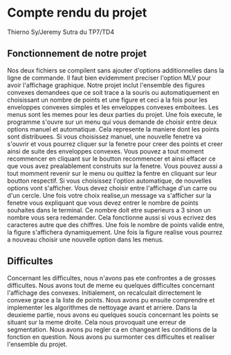 # Compte rendu du projet

Thierno Sy/Jeremy Sutra du TP7/TD4

## Fonctionnement de notre projet
Nos deux fichiers se compilent sans ajouter d'options additionnelles dans la ligne de commande. Il faut bien evidemment preciser l'option MLV pour avoir l'affichage graphique. Notre projet inclut l'ensemble des figures convexes demandees que ce soit trace a la souris ou automatiquement en choisissant un nombre de points et une figure et ceci a la fois pour les enveloppes convexes simples et les enveloppes convexes emboitees. Les menus sont les memes pour les deux parties du projet. Une fois execute, le programme s'ouvre sur un menu qui vous demande de choisir entre deux options manuel et automatique. Cela represente la maniere dont les points sont distribuees. Si vous choisissez manuel, une nouvelle fenetre va s'ouvrir et vous pourrez cliquer sur la fenetre pour creer des points et creer ainsi de suite des enveloppes convexes. Vous pouvez a tout moment recommencer en cliquant sur le boutton recommencer et ainsi effacer ce que vous avez prealablement construits sur la fenetre. Vous pouvez aussi a tout momment revenir sur le menu ou quittez la fentre en cliquant sur leur boutton respectif. Si vous choisissez l'option automatique, de nouvelles options vont s'afficher. Vous devez choisir entre l'affichage d'un carre ou d'un cercle. Une fois votre choix realise,un message va s'afficher sur la fenetre vous expliquant que vous devez entrer le nombre de points souhaites dans le terminal. Ce nombre doit etre superieurs a 3 sinon un nombre vous sera redemander. Cela fonctionne aussi si vous ecrivez des caracteres autre que des chiffres. Une fois le nombre de points valide entre, la figure s'affichera dynamiquement. Une fois la figure realise vous pourrez a nouveau choisir une nouvelle option dans les menus.

## Difficultes
Concernant les difficultes, nous n'avons pas ete confrontes a de grosses difficultes. Nous avons tout de meme eu quelques difficultes concernant l'affichage des convexes. Initialement, on recalculait dirrectement le convexe grace a la liste de points. Nous avons pu ensuite comprendre et implementer les algorithmes de nettoyage avant et arriere. Dans la deuxieme partie, nous avons eu quelques soucis concernant les points se situant sur la meme droite. Cela nous provoquait une erreur de segmentation. Nous avons pu regler ca en changeant les conditions de la fonction en question. Nous avons pu surmonter ces difficultes et realiser l'ensemble du projet.

